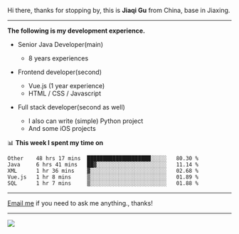 Hi there, thanks for stopping by, this is **Jiaqi Gu** from China, base in Jiaxing.

---

**The following is my development experience.**

- Senior Java Developer(main)
  - 8 years experiences

- Frontend developer(second)
  - Vue.js (1 year experience)
  - HTML / CSS / Javascript
  
- Full stack developer(second as well)
  - I also can write (simple) Python project
  - And some iOS projects

📊 **This week I spent my time on**
<!--START_SECTION:waka-->
```text
Other    48 hrs 17 mins  ████████████████████░░░░░   80.30 % 
Java     6 hrs 41 mins   ██▓░░░░░░░░░░░░░░░░░░░░░░   11.14 % 
XML      1 hr 36 mins    ▓░░░░░░░░░░░░░░░░░░░░░░░░   02.68 % 
Vue.js   1 hr 8 mins     ▒░░░░░░░░░░░░░░░░░░░░░░░░   01.89 % 
SQL      1 hr 7 mins     ▒░░░░░░░░░░░░░░░░░░░░░░░░   01.88 % 
```
<!--END_SECTION:waka-->

---

[Email me](mailto:droidqw@gmail.com?subject=Hiring_from_GitHub) if you need to ask me anything., thanks!

---

![]( https://visitor-badge.glitch.me/badge?page_id=githubgujiaqi)
